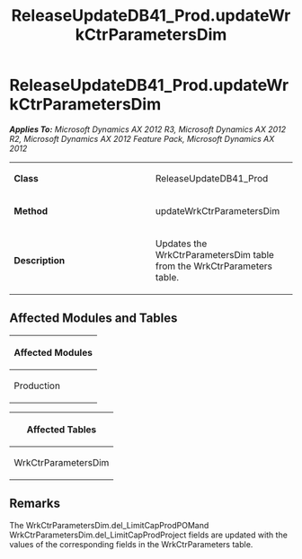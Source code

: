 ﻿---
title: ReleaseUpdateDB41_Prod.updateWrkCtrParametersDim
TOCTitle: ReleaseUpdateDB41_Prod.updateWrkCtrParametersDim
ms:assetid: 8dbb04d1-8886-093e-70d8-2ed7da131417
ms:mtpsurl: https://msdn.microsoft.com/en-us/library/JJ736491(v=AX.60)
ms:contentKeyID: 49709680
ms.date: 05/18/2015
mtps_version: v=AX.60
---

# ReleaseUpdateDB41\_Prod.updateWrkCtrParametersDim 


_**Applies To:** Microsoft Dynamics AX 2012 R3, Microsoft Dynamics AX 2012 R2, Microsoft Dynamics AX 2012 Feature Pack, Microsoft Dynamics AX 2012_

<table>
<colgroup>
<col style="width: 50%" />
<col style="width: 50%" />
</colgroup>
<tbody>
<tr class="odd">
<td><p><strong>Class</strong></p></td>
<td><p>ReleaseUpdateDB41_Prod</p></td>
</tr>
<tr class="even">
<td><p><strong>Method</strong></p></td>
<td><p>updateWrkCtrParametersDim</p></td>
</tr>
<tr class="odd">
<td><p><strong>Description</strong></p></td>
<td><p>Updates the WrkCtrParametersDim table from the WrkCtrParameters table.</p></td>
</tr>
</tbody>
</table>


## Affected Modules and Tables

<table>
<colgroup>
<col style="width: 100%" />
</colgroup>
<thead>
<tr class="header">
<th><p>Affected Modules</p></th>
</tr>
</thead>
<tbody>
<tr class="odd">
<td><p>Production</p></td>
</tr>
</tbody>
</table>


<table>
<colgroup>
<col style="width: 100%" />
</colgroup>
<thead>
<tr class="header">
<th><p>Affected Tables</p></th>
</tr>
</thead>
<tbody>
<tr class="odd">
<td><p>WrkCtrParametersDim</p></td>
</tr>
</tbody>
</table>


## Remarks

The WrkCtrParametersDim.del\_LimitCapProdPOMand WrkCtrParametersDim.del\_LimitCapProdProject fields are updated with the values of the corresponding fields in the WrkCtrParameters table.

  


